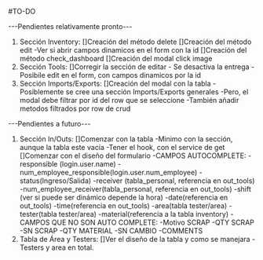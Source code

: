 #TO-DO

---Pendientes relativamente pronto---

1. Sección Inventory:
   []Creación del método delete
   []Creación del método edit
   -Ver si abrir campos dinamicos en el form con la id
   []Creación del método check_dashboard
   []Creación del modal click image
2. Sección Tools:
   []Corregir la sección de editar - Se desactiva la entrega - Posibile edit en el form, con campos dinamicos por la id
3. Sección Imports/Exports:
   []Creación del modal con la tabla
   -Posiblemente se cree una sección Imports/Exports generales
   -Pero, el modal debe filtrar por id del row que se seleccione
   -También añadir metodos filtrados por row de crud

---Pendientes a futuro---

1. Sección In/Outs:
   []Comenzar con la tabla
   -Minimo con la sección, aunque la tabla este vacía
   -Tener el hook, con el service de get
   []Comenzar con el diseño del formulario
   -CAMPOS AUTOCOMPLETE:
   -responsible (login.user.name)
   -num_employee_responsible(login.user.num_employee)
   -status(Ingreso/Salida)
   -receiver (tabla_personal, referencia en out_tools)
   -num_employee_receiver(tabla_personal, referencia en out_tools)
   -shift (ver si puede ser dinámico depende la hora)
   -date(referencia en out_tools)
   -time(referencia en out_tools)
   -area(tabla tester/area)
   -tester(tabla tester/area)
   -material(referencia a la tabla inventory)
   -CAMPOS QUE NO SON AUTO COMPLETE:
   -Motivo SCRAP
   -QTY SCRAP
   -SN SCRAP
   -QTY MATERIAL
   -SN CAMBIO
   -COMMENTS
2. Tabla de Área y Testers:
   []Ver el diseño de la tabla y como se manejara
   -Testers y area en total.
